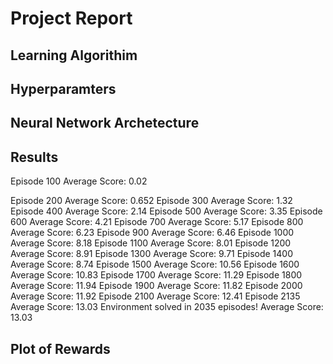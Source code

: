 
# Project Report


## Learning Algorithim

## Hyperparamters

## Neural Network Archetecture

## Results

Episode 100	Average Score: 0.02

Episode 200	Average Score: 0.652
Episode 300	Average Score: 1.32
Episode 400	Average Score: 2.14
Episode 500	Average Score: 3.35
Episode 600	Average Score: 4.21
Episode 700	Average Score: 5.17
Episode 800	Average Score: 6.23
Episode 900	Average Score: 6.46
Episode 1000	Average Score: 8.18
Episode 1100	Average Score: 8.01
Episode 1200	Average Score: 8.91
Episode 1300	Average Score: 9.71
Episode 1400	Average Score: 8.74
Episode 1500	Average Score: 10.56
Episode 1600	Average Score: 10.83
Episode 1700	Average Score: 11.29
Episode 1800	Average Score: 11.94
Episode 1900	Average Score: 11.82
Episode 2000	Average Score: 11.92
Episode 2100	Average Score: 12.41
Episode 2135	Average Score: 13.03
Environment solved in 2035 episodes!	Average Score: 13.03

## Plot of Rewards
